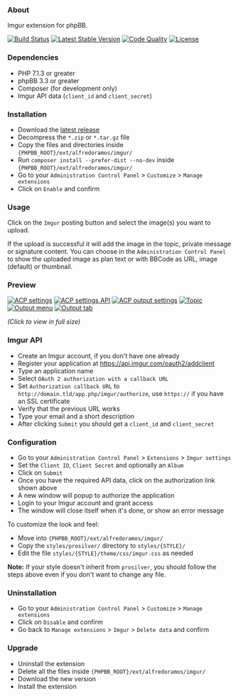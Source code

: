 ### About

Imgur extension for phpBB.

[![Build Status](https://img.shields.io/travis/com/AlfredoRamos/phpbb-ext-imgur.svg?style=flat-square)](https://travis-ci.com/AlfredoRamos/phpbb-ext-imgur)
[![Latest Stable Version](https://img.shields.io/github/tag/AlfredoRamos/phpbb-ext-imgur.svg?label=stable&style=flat-square)](https://github.com/AlfredoRamos/phpbb-ext-imgur/releases)
[![Code Quality](https://img.shields.io/codefactor/grade/github/AlfredoRamos/phpbb-ext-imgur.svg?style=flat-square)](https://www.codefactor.io/repository/github/alfredoramos/phpbb-ext-imgur)
[![License](https://img.shields.io/github/license/AlfredoRamos/phpbb-ext-imgur.svg?style=flat-square)](https://raw.githubusercontent.com/AlfredoRamos/phpbb-ext-imgur/master/license.txt)

### Dependencies

- PHP 7.1.3 or greater
- phpBB 3.3 or greater
- Composer (for development only)
- Imgur API data (`client_id` and `client_secret`)

### Installation

- Download the [latest release](https://github.com/AlfredoRamos/phpbb-ext-imgur/releases)
- Decompress the `*.zip` or `*.tar.gz` file
- Copy the files and directories inside `{PHPBB_ROOT}/ext/alfredoramos/imgur/`
- Run `composer install --prefer-dist --no-dev` inside `{PHPBB_ROOT}/ext/alfredoramos/imgur/`
- Go to your `Administration Control Panel` > `Customize` > `Manage extensions`
- Click on `Enable` and confirm

### Usage

Click on the `Imgur` posting button and select the image(s) you want to upload.

If the upload is successful it will add the image in the topic, private message or signature content. You can choose in the `Administration Control Panel` to show the uploaded image as plan text or with BBCode as URL, image (default) or thumbnail.

### Preview

[![ACP settings](https://i.imgur.com/FDKbWoqb.png)](https://i.imgur.com/FDKbWoq.png)
[![ACP settings API](https://i.imgur.com/xxCEse7b.png)](https://i.imgur.com/xxCEse7.png)
[![ACP output settings](https://i.imgur.com/CKcYnY2b.png)](https://i.imgur.com/CKcYnY2.png)
[![Topic](https://i.imgur.com/8C7sMR2b.png)](https://i.imgur.com/8C7sMR2.png)
[![Output menu](https://i.imgur.com/YZNmOxeb.png)](https://i.imgur.com/YZNmOxe.png)
[![Output tab](https://i.imgur.com/a7UUoEYb.png)](https://i.imgur.com/a7UUoEY.png)

*(Click to view in full size)*

### Imgur API
- Create an Imgur account, if you don't have one already
- Register your application at https://api.imgur.com/oauth2/addclient
- Type an application name
- Select `OAuth 2 authorization with a callback URL`
- Set `Authorization callback URL` to `http://domain.tld/app.php/imgur/authorize`, use `https://` if you have an SSL certificate
- Verify that the previous URL works
- Type your email and a short description
- After clicking `Submit` you should get a `client_id` and `client_secret`

### Configuration

- Go to your `Administration Control Panel` > `Extensions` > `Imgur settings`
- Set the `Client ID`, `Client Secret` and optionally an `Album`
- Click on `Submit`
- Once you have the required API data, click on the authorization link shown above
- A new window will popup to authorize the application
- Login to your Imgur account and grant access
- The window will close itself when it's done, or show an error message

To customize the look and feel:

- Move into `{PHPBB_ROOT}/ext/alfredoramos/imgur/`
- Copy the `styles/prosilver/` directory to `styles/{STYLE}/`
- Edit the file `styles/{STYLE}/theme/css/imgur.css` as needed

**Note:** If your style doesn't inherit from `prosilver`, you should follow the steps above even if you don't want to change any file.

### Uninstallation

- Go to your `Administration Control Panel` > `Customize` > `Manage extensions`
- Click on `Disable` and confirm
- Go back to `Manage extensions` > `Imgur` > `Delete data` and confirm

### Upgrade

- Uninstall the extension
- Delete all the files inside `{PHPBB_ROOT}/ext/alfredoramos/imgur/`
- Download the new version
- Install the extension
